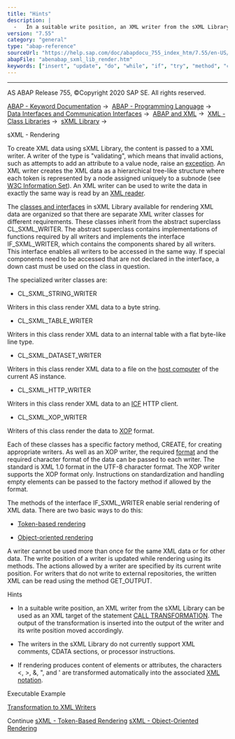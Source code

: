 ```yaml
---
title: "Hints"
description: |
  -   In a suitable write position, an XML writer from the sXML Library can be used as an XML target of the statement CALL TRANSFORMATION(https://help.sap.com/doc/abapdocu_755_index_htm/7.55/en-US/abapcall_transformation.htm). The output of the transformation is inserted into the output of the write
version: "7.55"
category: "general"
type: "abap-reference"
sourceUrl: "https://help.sap.com/doc/abapdocu_755_index_htm/7.55/en-US/abenabap_sxml_lib_render.htm"
abapFile: "abenabap_sxml_lib_render.htm"
keywords: ["insert", "update", "do", "while", "if", "try", "method", "class", "data", "internal-table", "abenabap", "sxml", "lib", "render"]
---
```


* * *

AS ABAP Release 755, ©Copyright 2020 SAP SE. All rights reserved.

[ABAP - Keyword Documentation](https://help.sap.com/doc/abapdocu_755_index_htm/7.55/en-US/abenabap.htm) →  [ABAP - Programming Language](https://help.sap.com/doc/abapdocu_755_index_htm/7.55/en-US/abenabap_reference.htm) →  [Data Interfaces and Communication Interfaces](https://help.sap.com/doc/abapdocu_755_index_htm/7.55/en-US/abenabap_data_communication.htm) →  [ABAP and XML](https://help.sap.com/doc/abapdocu_755_index_htm/7.55/en-US/abenabap_xml.htm) →  [XML - Class Libraries](https://help.sap.com/doc/abapdocu_755_index_htm/7.55/en-US/abenabap_xml_libs.htm) →  [sXML Library](https://help.sap.com/doc/abapdocu_755_index_htm/7.55/en-US/abenabap_sxml_lib.htm) → 

sXML - Rendering

To create XML data using sXML Library, the content is passed to a XML writer. A writer of the type is "validating", which means that invalid actions, such as attempts to add an attribute to a value node, raise an [exception](https://help.sap.com/doc/abapdocu_755_index_htm/7.55/en-US/abenabap_sxml_lib_exceptions.htm). An XML writer creates the XML data as a hierarchical tree-like structure where each token is represented by a node assigned uniquely to a subnode (see [W3C Information Set](http://www.w3.org/TR/xml-infoset/)). An XML writer can be used to write the data in exactly the same way is read by an [XML reader](https://help.sap.com/doc/abapdocu_755_index_htm/7.55/en-US/abenabap_sxml_lib_parse.htm).

The [classes and interfaces](https://help.sap.com/doc/abapdocu_755_index_htm/7.55/en-US/abenabap_sxml_lib_writer.htm) in sXML Library available for rendering XML data are organized so that there are separate XML writer classes for different requirements. These classes inherit from the abstract superclass CL\_SXML\_WRITER. The abstract superclass contains implementations of functions required by all writers and implements the interface IF\_SXML\_WRITER, which contains the components shared by all writers. This interface enables all writers to be accessed in the same way. If special components need to be accessed that are not declared in the interface, a down cast must be used on the class in question.

The specialized writer classes are:

-   CL\_SXML\_STRING\_WRITER

Writers in this class render XML data to a byte string.

-   CL\_SXML\_TABLE\_WRITER

Writers in this class render XML data to an internal table with a flat byte-like line type.

-   CL\_SXML\_DATASET\_WRITER

Writers in this class render XML data to a file on the [host computer](https://help.sap.com/doc/abapdocu_755_index_htm/7.55/en-US/abenhost_computer_glosry.htm "Glossary Entry") of the current AS instance.

-   CL\_SXML\_HTTP\_WRITER

Writers in this class render XML data to an [ICF](https://help.sap.com/doc/abapdocu_755_index_htm/7.55/en-US/abenicf_glosry.htm "Glossary Entry") HTTP client.

-   CL\_SXML\_XOP\_WRITER

Writers of this class render the data to [XOP](https://help.sap.com/doc/abapdocu_755_index_htm/7.55/en-US/abenxop_glosry.htm "Glossary Entry") format.

Each of these classes has a specific factory method, CREATE, for creating appropriate writers. As well as an XOP writer, the required [format](https://help.sap.com/doc/abapdocu_755_index_htm/7.55/en-US/abenabap_sxml_lib_formats.htm) and the required character format of the data can be passed to each writer. The standard is XML 1.0 format in the UTF-8 character format. The XOP writer supports the XOP format only. Instructions on standardization and handling empty elements can be passed to the factory method if allowed by the format.

The methods of the interface IF\_SXML\_WRITER enable serial rendering of XML data. There are two basic ways to do this:

-   [Token-based rendering](https://help.sap.com/doc/abapdocu_755_index_htm/7.55/en-US/abenabap_sxml_lib_render_token.htm)

-   [Object-oriented rendering](https://help.sap.com/doc/abapdocu_755_index_htm/7.55/en-US/abenabap_sxml_lib_render_oo.htm)

A writer cannot be used more than once for the same XML data or for other data. The write position of a writer is updated while rendering using its methods. The actions allowed by a writer are specified by its current write position. For writers that do not write to external repositories, the written XML can be read using the method GET\_OUTPUT.

Hints

-   In a suitable write position, an XML writer from the sXML Library can be used as an XML target of the statement [CALL TRANSFORMATION](https://help.sap.com/doc/abapdocu_755_index_htm/7.55/en-US/abapcall_transformation.htm). The output of the transformation is inserted into the output of the writer and its write position moved accordingly.

-   The writers in the sXML Library do not currently support XML comments, CDATA sections, or processor instructions.

-   If rendering produces content of elements or attributes, the characters <, \>, &, ", and ' are transformed automatically into the associated [XML notation](https://help.sap.com/doc/abapdocu_755_index_htm/7.55/en-US/abenxml_oview.htm).

Executable Example

[Transformation to XML Writers](https://help.sap.com/doc/abapdocu_755_index_htm/7.55/en-US/abensxml_trafo_into_writer_abexa.htm)

Continue
[sXML - Token-Based Rendering](https://help.sap.com/doc/abapdocu_755_index_htm/7.55/en-US/abenabap_sxml_lib_render_token.htm)
[sXML - Object-Oriented Rendering](https://help.sap.com/doc/abapdocu_755_index_htm/7.55/en-US/abenabap_sxml_lib_render_oo.htm)